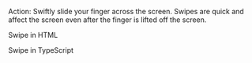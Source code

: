 Action: Swiftly slide your finger across the screen. Swipes are quick and affect the screen even after the finger is lifted off the screen.

Swipe in HTML

<snippet id='swipe-html'/>

Swipe in TypeScript

<snippet id='swipe-code'/>
